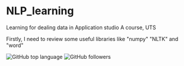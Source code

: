 # NLP_learning
Learning for dealing data in Application studio A course, UTS

Firstly, I need to review some useful libraries like "numpy" "NLTK" and "word" 

![GitHub top language](https://img.shields.io/github/languages/top/lizeyujack/NLP_learning?style=plastic)   ![GitHub followers](https://img.shields.io/github/followers/lizeyujack?style=social)
